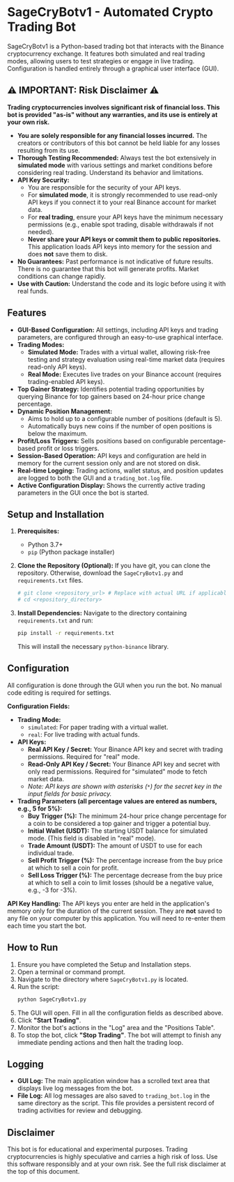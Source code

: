 # SageCryBotv1 - Automated Crypto Trading Bot

SageCryBotv1 is a Python-based trading bot that interacts with the Binance cryptocurrency exchange. It features both simulated and real trading modes, allowing users to test strategies or engage in live trading. Configuration is handled entirely through a graphical user interface (GUI).

## ⚠️ IMPORTANT: Risk Disclaimer ⚠️

**Trading cryptocurrencies involves significant risk of financial loss. This bot is provided "as-is" without any warranties, and its use is entirely at your own risk.**

*   **You are solely responsible for any financial losses incurred.** The creators or contributors of this bot cannot be held liable for any losses resulting from its use.
*   **Thorough Testing Recommended:** Always test the bot extensively in **simulated mode** with various settings and market conditions before considering real trading. Understand its behavior and limitations.
*   **API Key Security:**
    *   You are responsible for the security of your API keys.
    *   For **simulated mode**, it is strongly recommended to use read-only API keys if you connect it to your real Binance account for market data.
    *   For **real trading**, ensure your API keys have the minimum necessary permissions (e.g., enable spot trading, disable withdrawals if not needed).
    *   **Never share your API keys or commit them to public repositories.** This application loads API keys into memory for the session and does **not** save them to disk.
*   **No Guarantees:** Past performance is not indicative of future results. There is no guarantee that this bot will generate profits. Market conditions can change rapidly.
*   **Use with Caution:** Understand the code and its logic before using it with real funds.

## Features

*   **GUI-Based Configuration:** All settings, including API keys and trading parameters, are configured through an easy-to-use graphical interface.
*   **Trading Modes:**
    *   **Simulated Mode:** Trades with a virtual wallet, allowing risk-free testing and strategy evaluation using real-time market data (requires read-only API keys).
    *   **Real Mode:** Executes live trades on your Binance account (requires trading-enabled API keys).
*   **Top Gainer Strategy:** Identifies potential trading opportunities by querying Binance for top gainers based on 24-hour price change percentage.
*   **Dynamic Position Management:**
    *   Aims to hold up to a configurable number of positions (default is 5).
    *   Automatically buys new coins if the number of open positions is below the maximum.
*   **Profit/Loss Triggers:** Sells positions based on configurable percentage-based profit or loss triggers.
*   **Session-Based Operation:** API keys and configuration are held in memory for the current session only and are not stored on disk.
*   **Real-time Logging:** Trading actions, wallet status, and position updates are logged to both the GUI and a `trading_bot.log` file.
*   **Active Configuration Display:** Shows the currently active trading parameters in the GUI once the bot is started.

## Setup and Installation

1.  **Prerequisites:**
    *   Python 3.7+
    *   `pip` (Python package installer)

2.  **Clone the Repository (Optional):**
    If you have git, you can clone the repository. Otherwise, download the `SageCryBotv1.py` and `requirements.txt` files.
    ```bash
    # git clone <repository_url> # Replace with actual URL if applicable
    # cd <repository_directory>
    ```

3.  **Install Dependencies:**
    Navigate to the directory containing `requirements.txt` and run:
    ```bash
    pip install -r requirements.txt
    ```
    This will install the necessary `python-binance` library.

## Configuration

All configuration is done through the GUI when you run the bot. No manual code editing is required for settings.

**Configuration Fields:**

*   **Trading Mode:**
    *   `simulated`: For paper trading with a virtual wallet.
    *   `real`: For live trading with actual funds.
*   **API Keys:**
    *   **Real API Key / Secret:** Your Binance API key and secret with trading permissions. Required for "real" mode.
    *   **Read-Only API Key / Secret:** Your Binance API key and secret with only read permissions. Required for "simulated" mode to fetch market data.
    *   *Note: API keys are shown with asterisks (`*`) for the secret key in the input fields for basic privacy.*
*   **Trading Parameters (all percentage values are entered as numbers, e.g., 5 for 5%):**
    *   **Buy Trigger (%):** The minimum 24-hour price change percentage for a coin to be considered a top gainer and trigger a potential buy.
    *   **Initial Wallet (USDT):** The starting USDT balance for simulated mode. (This field is disabled in "real" mode).
    *   **Trade Amount (USDT):** The amount of USDT to use for each individual trade.
    *   **Sell Profit Trigger (%):** The percentage increase from the buy price at which to sell a coin for profit.
    *   **Sell Loss Trigger (%):** The percentage decrease from the buy price at which to sell a coin to limit losses (should be a negative value, e.g., -3 for -3%).

**API Key Handling:**
The API keys you enter are held in the application's memory only for the duration of the current session. They are **not** saved to any file on your computer by this application. You will need to re-enter them each time you start the bot.

## How to Run

1.  Ensure you have completed the Setup and Installation steps.
2.  Open a terminal or command prompt.
3.  Navigate to the directory where `SageCryBotv1.py` is located.
4.  Run the script:
    ```bash
    python SageCryBotv1.py
    ```
5.  The GUI will open. Fill in all the configuration fields as described above.
6.  Click **"Start Trading"**.
7.  Monitor the bot's actions in the "Log" area and the "Positions Table".
8.  To stop the bot, click **"Stop Trading"**. The bot will attempt to finish any immediate pending actions and then halt the trading loop.

## Logging

*   **GUI Log:** The main application window has a scrolled text area that displays live log messages from the bot.
*   **File Log:** All log messages are also saved to `trading_bot.log` in the same directory as the script. This file provides a persistent record of trading activities for review and debugging.

## Disclaimer

This bot is for educational and experimental purposes. Trading cryptocurrencies is highly speculative and carries a high risk of loss. Use this software responsibly and at your own risk. See the full risk disclaimer at the top of this document.
